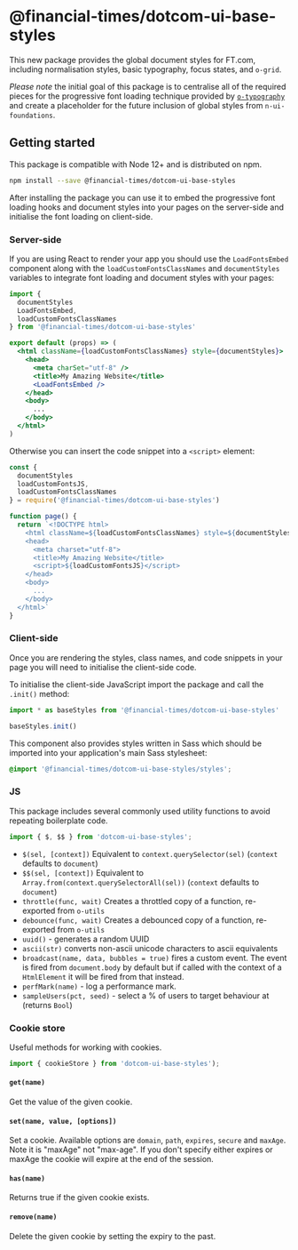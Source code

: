# @financial-times/dotcom-ui-base-styles

This new package provides the global document styles for FT.com, including normalisation styles, basic typography, focus states, and `o-grid`.

_Please note_ the initial goal of this package is to centralise all of the required pieces for the progressive font loading technique provided by [`o-typography`](https://github.com/Financial-Times/o-typography/#progressive-loading-web-fonts) and create a placeholder for the future inclusion of global styles from `n-ui-foundations`.


## Getting started

This package is compatible with Node 12+ and is distributed on npm.

```bash
npm install --save @financial-times/dotcom-ui-base-styles
```

After installing the package you can use it to embed the progressive font loading hooks and document styles into your pages on the server-side and initialise the font loading on client-side.

### Server-side

If you are using React to render your app you should use the `LoadFontsEmbed` component along with the `loadCustomFontsClassNames` and `documentStyles` variables to integrate font loading and document styles with your pages:

```jsx
import {
  documentStyles
  LoadFontsEmbed,
  loadCustomFontsClassNames
} from '@financial-times/dotcom-ui-base-styles'

export default (props) => (
  <html className={loadCustomFontsClassNames} style={documentStyles}>
    <head>
      <meta charSet="utf-8" />
      <title>My Amazing Website</title>
      <LoadFontsEmbed />
    </head>
    <body>
      ...
    </body>
  </html>
)
```

Otherwise you can insert the code snippet into a `<script>` element:

```js
const {
  documentStyles
  loadCustomFontsJS,
  loadCustomFontsClassNames
} = require('@financial-times/dotcom-ui-base-styles')

function page() {
  return `<!DOCTYPE html>
    <html className=${loadCustomFontsClassNames} style=${documentStyles}>
    <head>
      <meta charset="utf-8">
      <title>My Amazing Website</title>
      <script>${loadCustomFontsJS}</script>
    </head>
    <body>
      ...
    </body>
  </html>`
}
```

### Client-side

Once you are rendering the styles, class names, and code snippets in your page you will need to initialise the client-side code.

To initialise the client-side JavaScript import the package and call the `.init()` method:

```js
import * as baseStyles from '@financial-times/dotcom-ui-base-styles'

baseStyles.init()
```

This component also provides styles written in Sass which should be imported into your application's main Sass stylesheet:

```scss
@import '@financial-times/dotcom-ui-base-styles/styles';
```

### JS

This package includes several commonly used utility functions to avoid repeating boilerplate code.

```js
import { $, $$ } from 'dotcom-ui-base-styles';
```

- `$(sel, [context])` Equivalent to `context.querySelector(sel)` (`context` defaults to `document`)
- `$$(sel, [context])` Equivalent to `Array.from(context.querySelectorAll(sel))` (`context` defaults to `document`)
- `throttle(func, wait)` Creates a throttled copy of a function, re-exported from `o-utils`
- `debounce(func, wait)` Creates a debounced copy of a function, re-exported from `o-utils`
- `uuid()` - generates a random UUID
- `ascii(str)` converts non-ascii unicode characters to ascii equivalents
- `broadcast(name, data, bubbles = true)` fires a custom event. The event is fired from `document.body` by default but if called with the context of a `HtmlElement` it will be fired from that instead.
- `perfMark(name)` - log a performance mark.
- `sampleUsers(pct, seed)` - select a % of users to target behaviour at (returns `Bool`)

### Cookie store

Useful methods for working with cookies.

```js
import { cookieStore } from 'dotcom-ui-base-styles');
```

#### `get(name)`

Get the value of the given cookie.

#### `set(name, value, [options])`

Set a cookie.  Available options are `domain`, `path`, `expires`, `secure` and `maxAge`.
Note it is "maxAge" not "max-age".  If you don't specify either expires or maxAge the cookie will expire at the end of the session.

#### `has(name)`

Returns true if the given cookie exists.

#### `remove(name)`

Delete the given cookie by setting the expiry to the past.

